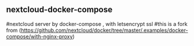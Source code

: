## nextcloud-docker-compose
#nextcloud server by docker-compose , with letsencrypt ssl
#this is a fork from (https://github.com/nextcloud/docker/tree/master/.examples/docker-compose/with-nginx-proxy)
